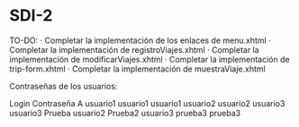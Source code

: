 # SDI-2

TO-DO:
  · Completar la implementación de los enlaces de menu.xhtml
  · Completar la implementación de registroViajes.xhtml
  · Completar la implementación de modificarViajes.xhtml
  · Completar la implementación de trip-form.xhtml
  · Completar la implementación de muestraViaje.xhtml
  
  
Contraseñas de los usuarios:

Login     Contraseña
A         usuario1
usuario1  usuario1
usuario2  usuario2
usuario3  usuario3
Prueba    usuario2
Prueba2   usuario3
prueba3   prueba3
